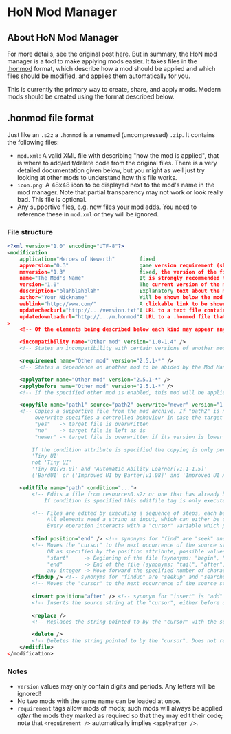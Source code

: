 # HoN Mod Manager

## About HoN Mod Manager

For more details, see the original post [here](<https://forums.heroesofnewerth.com/showthread.php?596451-HoN-Modification-Manager-1-4-0&p=16563263&viewfull=1#post16563263>). But in summary, the HoN mod manager is a tool to make applying mods easier. It takes files in the [.honmod](#.honmod-file-format) format, which describe how a mod should be applied and which files should be modified, and applies them automatically for you.

This is currently the primary way to create, share, and apply mods. Modern mods should be created using the format described below.

## .honmod file format

Just like an `.s2z` a `.honmod` is a renamed (uncompressed) `.zip`. It contains the following files:

- `mod.xml`: A valid XML file with describing "how the mod is applied", that is where to add/edit/delete code from the original files. There is a very detailed documentation given below, but you might as well just try looking at other mods to understand how this file works.
- `icon.png`: A 48x48 icon to be displayed next to the mod's name in the mod manager. Note that partial transparency may not work or look really bad. This file is optional.
- Any supportive files, e.g. new files your mod adds. You need to reference these in `mod.xml` or they will be ignored.

### File structure

```xml
<?xml version="1.0" encoding="UTF-8"?>
<modification
    application="Heroes of Newerth"        fixed
    appversion="0.3"                       game version requirement (shown is "anything starting with 0.3")
    mmversion="1.3"                        fixed, the version of the file format
    name="The Mod's Name"                  It is strongly recommended to keep this name consistent as it will identify the mod.
    version="1.0"                          The current version of the mod. Should grow with each new release.
    description="blahblahblah"             Explanatory text about the mod to be shown when selected in the Mod Manager (optional)
    author="Your Nickname"                 Will be shown below the mod's name. (optional)
    weblink="http://www.com/"              A clickable link to be shown below the description text. (optional)
    updatecheckurl="http://.../version.txt"A URL to a text file containing the newest version number. (optional)
    updatedownloadurl="http://.../m.honmod"A URL to a .honmod file that will be downloaded and replace this mod file when the text file specified above contains a higher version number than this mod currently has. (optional)
>
    <!-- Of the elements being described below each kind may appear any number of times and in any order -->

    <incompatibility name="Other mod" version="1.0-1.4" />
    <!-- States an incompatibility with certain versions of another mod to be abided by the Mod Manager; this mod cannot be enabled when the other mod is enabled. -->

    <requirement name="Other mod" version="2.5.1-*" />
    <!-- States a dependence on another mod to be abided by the Mod Manager; this mod cannot be enabled when the other mod is not present and enabled. -->

    <applyafter name="Other mod" version="2.5.1-*" />
    <applybefore name="Other mod" version="2.5.1-*" />
    <!-- If the specified other mod is enabled, this mod will be applied after/before it. -->

    <copyfile name="path1" source="path2" overwrite="newer" version="1.0" condition="..." />
    <!-- Copies a supportive file from the mod archive. If "path2" is not specified the file "path1" is copied, if it is "path2" is copied and renamed to "path1".
         overwrite specifies a controlled behaviour in case the target file already exists:
         "yes"   -> target file is overwritten
         "no"    -> target file is left as is
         "newer" -> target file is overwritten if its version is lower than the one specified by the version attribute
        
        If the condition attribute is specified the copying is only performed if the given condition is true. A condition can consist of another mod being enabled or disabled or a boolean expression combining multiple such conditions. Examples of valid condition strings:
        'Tiny UI'
        not 'Tiny UI'
        'Tiny UI[v3.0]' and 'Automatic Ability Learner[v1.1-1.5]'
        ('BardUI' or ('Improved UI by Barter[v1.08]' and 'Improved UI Addon - Juking Map')) and not 'Tiny UI' -->

    <editfile name="path" condition="...">
        <!-- Edits a file from resources0.s2z or one that has already been copied
            If condition is specified this editfile tag is only executed if the given condition is true; uses the same syntax as for copyfile. -->

        <!-- Files are edited by executing a sequence of steps, each being represented by one of the four elements below.
             All elements need a string as input, which can either be delivered as inner text node (between the <operation></operation> tags) or read from a file in the mod archive specified by a source attribute.
             Every operation interacts with a "cursor" variable which points to a area in the file and starts out at the beginning of the file. -->
        
        <find position="end" /> <!-- synonyms for "find" are "seek" and "search" -->
        <!-- Moves the "cursor" to the next occurrence of the source string
             OR as specified by the position attribute, possible values being:
             "start"     -> Beginning of the file (synonyms: "begin", "head", "before")
             "end"       -> End of the file (synonyms: "tail", "after", "eof")
             any integer -> Move forward the specified number of characters (negative values allowed) -->
        <findup /> <!-- synonyms for "findup" are "seekup" and "searchup" -->
        <!-- Moves the "cursor" to the next occurrence of the source string, but searching backwards. -->
        
        <insert position="after" /> <!-- synonym for "insert" is "add" -->
        <!-- Inserts the source string at the "cursor", either before or after as the position attribute specifies. -->
        
        <replace />
        <!-- Replaces the string pointed to by the "cursor" with the source string. -->

        <delete />
        <!-- Deletes the string pointed to by the "cursor". Does not require a source string. -->
    </editfile>
</modification>
```

### Notes

- `version` values may only contain digits and periods. Any letters will be ignored!
- No two mods with the same name can be loaded at once.
- `requirement` tags allow mods of mods; such mods will always be applied *after* the mods they marked as required so that they may edit their code; note that `<requirement />` automatically implies `<applyafter />`.